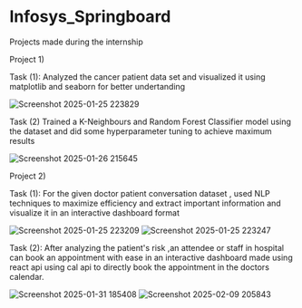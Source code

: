 # Infosys_Springboard
Projects made during the internship

Project 1) 

Task (1): Analyzed the cancer patient data set and visualized it using matplotlib and seaborn for better undertanding


![Screenshot 2025-01-25 223829](https://github.com/user-attachments/assets/76079ad1-461a-4d98-b54b-b69e654d9343)

           
Task (2) Trained a K-Neighbours and Random Forest Classifier model using the dataset and did some hyperparameter tuning to achieve maximum results


![Screenshot 2025-01-26 215645](https://github.com/user-attachments/assets/21fcdf5d-2c5f-4c18-8139-ca6b58bd9223)

Project 2) 

Task (1): For the given doctor patient conversation dataset , used NLP techniques to maximize efficiency and extract important information and visualize it in an interactive dashboard format
           
![Screenshot 2025-01-25 223209](https://github.com/user-attachments/assets/d9808044-1fb2-4c31-aee4-8dd65a1b885f)
![Screenshot 2025-01-25 223247](https://github.com/user-attachments/assets/ca1b2caa-e1a8-4112-aad8-21571d1d7bc0)

Task (2): After analyzing the patient's risk ,an attendee or staff in hospital can book an appointment with ease in an interactive dashboard made using react api using cal api to directly book the appointment in the doctors calendar.

![Screenshot 2025-01-31 185408](https://github.com/user-attachments/assets/75e8ff13-4553-447d-9635-c2b48bea19c6)
![Screenshot 2025-02-09 205843](https://github.com/user-attachments/assets/031fe949-8051-4a57-bbe8-3e8380485c8d)
